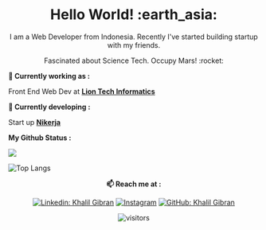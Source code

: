 <h1 align= "center"><b>Hello World! :earth_asia:</b></h1>


<p align="center">
I am a Web Developer from Indonesia. Recently I've started building startup with my friends.
</p>
<p align="center">
Fascinated about Science Tech. Occupy Mars! :rocket:
</p>

**💼 Currently working as :**

Front End Web Dev at <a href="#" target="_blank"><b>Lion Tech Informatics</b></a>

**🔭 Currently developing :**

Start up <a href="http://nikerja.com" target="_blank"><b>Nikerja</b></a>
<!--
**🌱 Currently Learning :**
-->
  
**My Github Status :**<br>

<img src="https://github-readme-stats.vercel.app/api?username=m2k6artworks&show_icons=true&theme=radical&title_color=8E2DE2&text_color=fff&icon_color=8E2DE2">

![Top Langs](https://github-readme-stats.vercel.app/api/top-langs/?username=m2k6artworks&theme=radical&title_color=8E2DE2&text_color=fff)

<!--
![Repo 1](https://github-readme-stats.vercel.app/api/pin/?username=m2k6artworks&repo=sprintnote&show_icons=true&theme=radical&title_color=8E2DE2&text_color=fff&icon_color=8E2DE2)
![Repo 2](https://github-readme-stats.vercel.app/api/pin/?username=m2k6artworks&repo=covid-chatbot&show_icons=true&theme=radical&title_color=8E2DE2&text_color=fff&icon_color=8E2DE2)
-->
<div align="center">
  
**📫 Reach me at :**<br>

[![Linkedin: Khalil Gibran](https://img.shields.io/badge/-zidangibran14-blue?style=flat-square&logo=Linkedin&logoColor=white&link=https://www.linkedin.com/in/zidangibran14/)](https://www.linkedin.com/in/zidangibran14/)
<a href="https://instagram.com/m2k6.artworks" target="_blank"><img src="https://img.shields.io/badge/@m2k6.artworks-%23E4405F.svg?&style=flat-square&logo=instagram&logoColor=white" alt="Instagram"></a>
[![GitHub: Khalil Gibran](https://img.shields.io/github/followers/m2k6artworks?label=m2k6artworks&style=social)](https://github.com/m2k6artworks)

![visitors](https://visitor-badge.glitch.me/badge?page_id=m2k6artworks.visitor-badge)

</div>  
